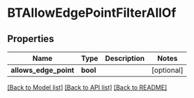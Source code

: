 # BTAllowEdgePointFilterAllOf

## Properties
Name | Type | Description | Notes
------------ | ------------- | ------------- | -------------
**allows_edge_point** | **bool** |  | [optional] 

[[Back to Model list]](../README.md#documentation-for-models) [[Back to API list]](../README.md#documentation-for-api-endpoints) [[Back to README]](../README.md)


